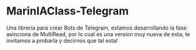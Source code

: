 # MarinIAClass-Telegram
Una libreria para crear Bots de Telegram, estamos desarrollando la fase asincrona de MultiRead, por lo cual es una version muy nueva de esta, te invitamos a probarla y decirnos que tal esta!
